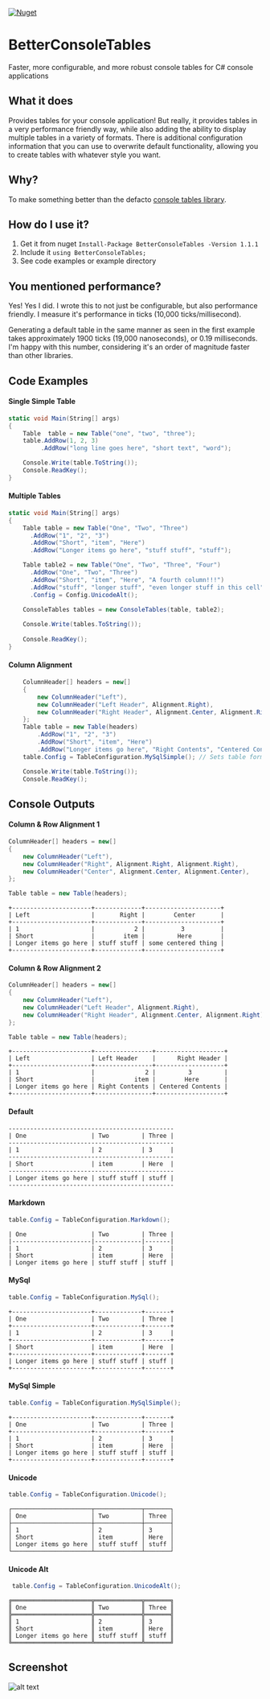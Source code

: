 [![Nuget](https://img.shields.io/nuget/v/BetterConsoleTables.svg?style=flat-square)](https://www.nuget.org/packages/BetterConsoleTables)

# BetterConsoleTables

Faster, more configurable, and more robust console tables for C# console applications

## What it does

Provides tables for your console application! But really, it provides tables in a very performance friendly way, while also adding the ability to display multiple tables in a variety of formats. There is additional configuration information that you can use to overwrite default functionality, allowing you to create tables with whatever style you want.

## Why?

To make something better than the defacto [console tables library](https://github.com/khalidabuhakmeh/ConsoleTables).

## How do I use it?

1. Get it from nuget `Install-Package BetterConsoleTables -Version 1.1.1`
2. Include it `using BetterConsoleTables;`
3. See code examples or example directory

## You mentioned performance?

Yes! Yes I did. I wrote this to not just be configurable, but also performance friendly. I measure it's performance in ticks (10,000 ticks/millisecond).

Generating a default table in the same manner as seen in the first example takes approximately 1900 ticks (19,000 nanoseconds), or 0.19 milliseconds. I'm happy with this number, considering it's an order of magnitude faster than other libraries.


## Code Examples

#### Single Simple Table

```cs
static void Main(String[] args)
{
    Table  table = new Table("one", "two", "three");
    table.AddRow(1, 2, 3)
         .AddRow("long line goes here", "short text", "word");

    Console.Write(table.ToString());
    Console.ReadKey();
}
```

#### Multiple Tables


```cs
static void Main(String[] args)
{
    Table table = new Table("One", "Two", "Three")
      .AddRow("1", "2", "3")
      .AddRow("Short", "item", "Here")
      .AddRow("Longer items go here", "stuff stuff", "stuff");

    Table table2 = new Table("One", "Two", "Three", "Four")
      .AddRow("One", "Two", "Three")
      .AddRow("Short", "item", "Here", "A fourth column!!!")
      .AddRow("stuff", "longer stuff", "even longer stuff in this cell")
      .Config = Config.UnicodeAlt();

    ConsoleTables tables = new ConsoleTables(table, table2);
    
    Console.Write(tables.ToString());
    
    Console.ReadKey();
}
```

#### Column Alignment

```cs
    ColumnHeader[] headers = new[]
    {
        new ColumnHeader("Left"),
        new ColumnHeader("Left Header", Alignment.Right),
        new ColumnHeader("Right Header", Alignment.Center, Alignment.Right),
    };
    Table table = new Table(headers)
        .AddRow("1", "2", "3")
        .AddRow("Short", "item", "Here")
        .AddRow("Longer items go here", "Right Contents", "Centered Contents");
    table.Config = TableConfiguration.MySqlSimple(); // Sets table formatting

    Console.Write(table.ToString());
    Console.ReadKey();
 ```

## Console Outputs

#### Column & Row Alignment 1

```cs
ColumnHeader[] headers = new[]
{
    new ColumnHeader("Left"),
    new ColumnHeader("Right", Alignment.Right, Alignment.Right),
    new ColumnHeader("Center", Alignment.Center, Alignment.Center),
};

Table table = new Table(headers);
```


```
+----------------------+-------------+---------------------+
| Left                 |       Right |        Center       |
+----------------------+-------------+---------------------+
| 1                    |           2 |          3          |
| Short                |        item |         Here        |
| Longer items go here | stuff stuff | some centered thing |
+----------------------+-------------+---------------------+
```

#### Column & Row Alignment 2

```cs
ColumnHeader[] headers = new[]
{
    new ColumnHeader("Left"),
    new ColumnHeader("Left Header", Alignment.Right),
    new ColumnHeader("Right Header", Alignment.Center, Alignment.Right),
};

Table table = new Table(headers);
```

```
+----------------------+----------------+-------------------+
| Left                 | Left Header    |      Right Header |
+----------------------+----------------+-------------------+
| 1                    |              2 |         3         |
| Short                |           item |        Here       |
| Longer items go here | Right Contents | Centered Contents |
+----------------------+----------------+-------------------+
```

#### Default

```
----------------------------------------------
| One                  | Two         | Three |
----------------------------------------------
| 1                    | 2           | 3     |
----------------------------------------------
| Short                | item        | Here  |
----------------------------------------------
| Longer items go here | stuff stuff | stuff |
----------------------------------------------
```
#### Markdown
```cs
table.Config = TableConfiguration.Markdown();
```

```
| One                  | Two         | Three |
|----------------------|-------------|-------|
| 1                    | 2           | 3     |
| Short                | item        | Here  |
| Longer items go here | stuff stuff | stuff |
```

#### MySql
```cs
table.Config = TableConfiguration.MySql();
```
```
+----------------------+-------------+-------+
| One                  | Two         | Three |
+----------------------+-------------+-------+
| 1                    | 2           | 3     |
+----------------------+-------------+-------+
| Short                | item        | Here  |
+----------------------+-------------+-------+
| Longer items go here | stuff stuff | stuff |
+----------------------+-------------+-------+
```

#### MySql Simple
```cs
table.Config = TableConfiguration.MySqlSimple();
```
```
+----------------------+-------------+-------+
| One                  | Two         | Three |
+----------------------+-------------+-------+
| 1                    | 2           | 3     |
| Short                | item        | Here  |
| Longer items go here | stuff stuff | stuff |
+----------------------+-------------+-------+
```

#### Unicode
```cs
table.Config = TableConfiguration.Unicode();
```
```
┌──────────────────────┬─────────────┬───────┐
│ One                  │ Two         │ Three │
├──────────────────────┼─────────────┼───────┤
│ 1                    │ 2           │ 3     │
│ Short                │ item        │ Here  │
│ Longer items go here │ stuff stuff │ stuff │
└──────────────────────┴─────────────┴───────┘
```
#### Unicode Alt
```cs
 table.Config = TableConfiguration.UnicodeAlt();
 ```
```
╔══════════════════════╦═════════════╦═══════╗
║ One                  ║ Two         ║ Three ║
╠══════════════════════╬═════════════╬═══════╣
║ 1                    ║ 2           ║ 3     ║
║ Short                ║ item        ║ Here  ║
║ Longer items go here ║ stuff stuff ║ stuff ║
╚══════════════════════╩═════════════╩═══════╝
```

## Screenshot

![alt text](https://raw.githubusercontent.com/douglasg14b/BetterConsoleTables/master/Screenshot_6.png)

